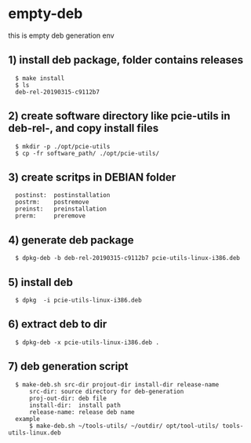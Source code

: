 # empty-deb
this is empty deb generation env
## 1) install deb package, folder contains releases
      $ make install
      $ ls
      deb-rel-20190315-c9112b7

## 2) create software directory like pcie-utils in deb-rel-, and copy install files
      $ mkdir -p ./opt/pcie-utils
      $ cp -fr software_path/ ./opt/pcie-utils/

## 3) create scritps in DEBIAN folder
      postinst:  postinstallation
      postrm:    postremove
      preinst:   preinstallation
      prerm:     preremove

## 4) generate deb package
      $ dpkg-deb -b deb-rel-20190315-c9112b7 pcie-utils-linux-i386.deb

## 5) install deb
      $ dpkg  -i pcie-utils-linux-i386.deb

## 6) extract deb to dir
      $ dpkg-deb -x pcie-utils-linux-i386.deb .

## 7) deb generation script
      $ make-deb.sh src-dir projout-dir install-dir release-name
          src-dir: source directory for deb-generation
          proj-out-dir: deb file
          install-dir:  install path
          release-name: release deb name
      example
          $ make-deb.sh ~/tools-utils/ ~/outdir/ opt/tool-utils/ tools-utils-linux.deb

